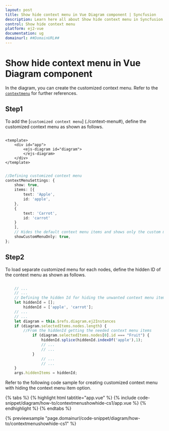 ```yaml
---
layout: post
title: Show hide context menu in Vue Diagram component | Syncfusion
description: Learn here all about Show hide context menu in Syncfusion Vue Diagram component of Syncfusion Essential JS 2 and more.
control: Show hide context menu 
platform: ej2-vue
documentation: ug
domainurl: ##DomainURL##
---
```


# Show hide context menu in Vue Diagram component

In the diagram, you can create the customized context menu. Refer to the [`contextmenu`](./context-menu) for further references.

## Step1

To add the [`customized context menu`] (./context-menu#), define the customized context menu as shown as follows.

```

<template>
    <div id="app">
        <ejs-diagram id="diagram">
        </ejs-diagram>
    </div>
</template>

```

```ts

//Defining customized context menu
contextMenuSettings: {
    show: true,
    items: [{
        text: 'Apple',
        id: 'apple',
    },
    {
        text: 'Carrot',
        id: 'carrot'
    }
    ],
    // Hides the default context menu items and shows only the custom menu
    showCustomMenuOnly: true,
};

```

## Step2

To load separate customized menu for each nodes, define the hidden ID of the context menu as shown as follows.

```ts

    // ...
    // ...
    // Defining the hidden Id for hiding the unwanted context menu item and displays the needed one
    let hiddenId = [];
        hiddenId = ['apple', 'carrot'];
    // ...
    // ...
    let diagram = this.$refs.diagram.ej2Instances
    if (diagram.selectedItems.nodes.length) {
        //From the hiddenId getting the needed context menu items
            if (diagram.selectedItems.nodes[0].id === "Fruit") {
                hiddenId.splice(hiddenId.indexOf('apple'),1);
                // ...
                // ...
            }
                // ...
                // ...
    }
    args.hiddenItems = hiddenId;

```

Refer to the following code sample for creating customized context menu with hiding the context menu item option.

{% tabs %}
{% highlight html tabtitle="app.vue" %}
{% include code-snippet/diagram/how-to/contextmenushowhide-cs1/app.vue %}
{% endhighlight %}
{% endtabs %}
        
{% previewsample "page.domainurl/code-snippet/diagram/how-to/contextmenushowhide-cs1" %}
